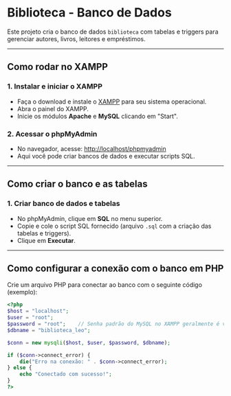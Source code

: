 # Biblioteca - Banco de Dados

Este projeto cria o banco de dados `biblioteca` com tabelas e triggers para gerenciar autores, livros, leitores e empréstimos.

---

## Como rodar no XAMPP

### 1. Instalar e iniciar o XAMPP

- Faça o download e instale o [XAMPP](https://www.apachefriends.org/pt_br/index.html) para seu sistema operacional.
- Abra o painel do XAMPP.
- Inicie os módulos **Apache** e **MySQL** clicando em "Start".

### 2. Acessar o phpMyAdmin

- No navegador, acesse: [http://localhost/phpmyadmin](http://localhost/phpmyadmin)
- Aqui você pode criar bancos de dados e executar scripts SQL.

---

## Como criar o banco e as tabelas

### 1. Criar banco de dados e tabelas

- No phpMyAdmin, clique em **SQL** no menu superior.
- Copie e cole o script SQL fornecido (arquivo `.sql` com a criação das tabelas e triggers).
- Clique em **Executar**.

---

## Como configurar a conexão com o banco em PHP

Crie um arquivo PHP para conectar ao banco com o seguinte código (exemplo):

```php
<?php
$host = "localhost";
$user = "root";
$password = "root";    // Senha padrão do MySQL no XAMPP geralmente é vazia, ajuste se necessário
$dbname = "biblioteca_leo";

$conn = new mysqli($host, $user, $password, $dbname);

if ($conn->connect_error) {
    die("Erro na conexão: " . $conn->connect_error);
} else {
    echo "Conectado com sucesso!";
}
?>
